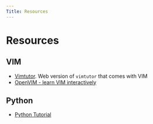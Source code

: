 ```yaml
---
Title: Resources
---
```


# Resources

## VIM
* [Vimtutor](https://remarkablemark.org/vimtutor/). Web version of `vimtutor` that comes with VIM
* [OpenVIM - learn VIM interactively](https://openvim.com/)

## Python
* [Python Tutorial](https://docs.python.org/3/tutorial/index.html)